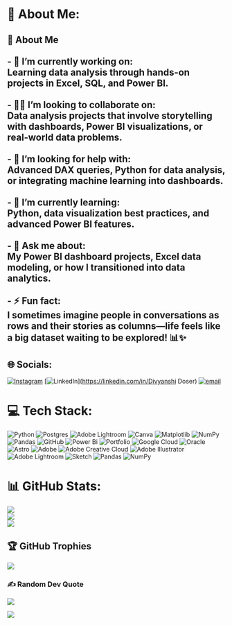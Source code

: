 # 💫 About Me:
## 👋 About Me<br><br>- 🔭 I’m currently working on:  <br>  Learning data analysis through hands-on projects in Excel, SQL, and Power BI.<br><br>- 👯‍♀️ I’m looking to collaborate on:  <br>  Data analysis projects that involve storytelling with dashboards, Power BI visualizations, or real-world data problems.<br><br>- 🤝 I’m looking for help with:  <br>  Advanced DAX queries, Python for data analysis, or integrating machine learning into dashboards.<br><br>- 🌱 I’m currently learning:  <br>  Python, data visualization best practices, and advanced Power BI features.<br><br>- 💬 Ask me about:  <br>  My Power BI dashboard projects, Excel data modeling, or how I transitioned into data analytics.<br><br>- ⚡ Fun fact:  <br>  I sometimes imagine people in conversations as rows and their stories as columns—life feels like a big dataset waiting to be explored! 📊✨<br>


## 🌐 Socials:
[![Instagram](https://img.shields.io/badge/Instagram-%23E4405F.svg?logo=Instagram&logoColor=white)](https://instagram.com/divyanshi-doser) [![LinkedIn](https://img.shields.io/badge/LinkedIn-%230077B5.svg?logo=linkedin&logoColor=white)](https://linkedin.com/in/Divyanshi Doser) [![email](https://img.shields.io/badge/Email-D14836?logo=gmail&logoColor=white)](mailto:divyanshidoser@gmail.com) 

# 💻 Tech Stack:
![Python](https://img.shields.io/badge/python-3670A0?style=for-the-badge&logo=python&logoColor=ffdd54) ![Postgres](https://img.shields.io/badge/postgres-%23316192.svg?style=for-the-badge&logo=postgresql&logoColor=white) ![Adobe Lightroom](https://img.shields.io/badge/Adobe%20Lightroom-31A8FF.svg?style=for-the-badge&logo=Adobe%20Lightroom&logoColor=white) ![Canva](https://img.shields.io/badge/Canva-%2300C4CC.svg?style=for-the-badge&logo=Canva&logoColor=white) ![Matplotlib](https://img.shields.io/badge/Matplotlib-%23ffffff.svg?style=for-the-badge&logo=Matplotlib&logoColor=black) ![NumPy](https://img.shields.io/badge/numpy-%23013243.svg?style=for-the-badge&logo=numpy&logoColor=white) ![Pandas](https://img.shields.io/badge/pandas-%23150458.svg?style=for-the-badge&logo=pandas&logoColor=white) ![GitHub](https://img.shields.io/badge/github-%23121011.svg?style=for-the-badge&logo=github&logoColor=white) ![Power Bi](https://img.shields.io/badge/power_bi-F2C811?style=for-the-badge&logo=powerbi&logoColor=black) ![Portfolio](https://img.shields.io/badge/Portfolio-%23000000.svg?style=for-the-badge&logo=firefox&logoColor=#FF7139) ![Google Cloud](https://img.shields.io/badge/GoogleCloud-%234285F4.svg?style=for-the-badge&logo=google-cloud&logoColor=white) ![Oracle](https://img.shields.io/badge/Oracle-F80000?style=for-the-badge&logo=oracle&logoColor=white) ![Astro](https://img.shields.io/badge/astro-%232C2052.svg?style=for-the-badge&logo=astro&logoColor=white) ![Adobe](https://img.shields.io/badge/adobe-%23FF0000.svg?style=for-the-badge&logo=adobe&logoColor=white) ![Adobe Creative Cloud](https://img.shields.io/badge/Adobe%20Creative%20Cloud-DA1F26.svg?style=for-the-badge&logo=Adobe%20Creative%20Cloud&logoColor=white) ![Adobe Illustrator](https://img.shields.io/badge/adobe%20illustrator-%23FF9A00.svg?style=for-the-badge&logo=adobe%20illustrator&logoColor=white) ![Adobe Lightroom](https://img.shields.io/badge/Adobe%20Lightroom-31A8FF.svg?style=for-the-badge&logo=Adobe%20Lightroom&logoColor=white) ![Sketch](https://img.shields.io/badge/Sketch-FFB387?style=for-the-badge&logo=sketch&logoColor=black) ![Pandas](https://img.shields.io/badge/pandas-%23150458.svg?style=for-the-badge&logo=pandas&logoColor=white) ![NumPy](https://img.shields.io/badge/numpy-%23013243.svg?style=for-the-badge&logo=numpy&logoColor=white)
# 📊 GitHub Stats:
![](https://github-readme-stats.vercel.app/api?username=Divyanshi-Doser&theme=radical&hide_border=false&include_all_commits=true&count_private=true)<br/>
![](https://nirzak-streak-stats.vercel.app/?user=Divyanshi-Doser&theme=radical&hide_border=false)<br/>
![](https://github-readme-stats.vercel.app/api/top-langs/?username=Divyanshi-Doser&theme=radical&hide_border=false&include_all_commits=true&count_private=true&layout=compact)

## 🏆 GitHub Trophies
![](https://github-profile-trophy.vercel.app/?username=Divyanshi-Doser&theme=radical&no-frame=false&no-bg=false&margin-w=4)

### ✍️ Random Dev Quote
![](https://quotes-github-readme.vercel.app/api?type=horizontal&theme=radical)


[![](https://visitcount.itsvg.in/api?id=Divyanshi-Doser&icon=0&color=0)](https://visitcount.itsvg.in)

<!-- Proudly created with GPRM ( https://gprm.itsvg.in ) -->
